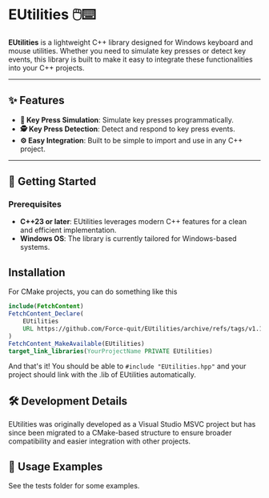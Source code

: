 # EUtilities 🖱️⌨️

**EUtilities** is a lightweight C++ library designed for Windows keyboard and mouse utilities. Whether you need to simulate key presses or detect key events, this library is built to make it easy to integrate these functionalities into your C++ projects.

---

## ✨ Features

- **🔑 Key Press Simulation**: Simulate key presses programmatically.
- **🕵️ Key Press Detection**: Detect and respond to key press events.
- **⚙️ Easy Integration**: Built to be simple to import and use in any C++ project.

---

## 🚀 Getting Started

### Prerequisites

- **C++23 or later**: EUtilities leverages modern C++ features for a clean and efficient implementation.
- **Windows OS**: The library is currently tailored for Windows-based systems.

## Installation

For CMake projects, you can do something like this
```CMake
include(FetchContent)
FetchContent_Declare(
    EUtilities
    URL https://github.com/Force-quit/EUtilities/archive/refs/tags/v1.1.zip # check for newer versions if possible
)
FetchContent_MakeAvailable(EUtilities)
target_link_libraries(YourProjectName PRIVATE EUtilities)
```
And that's it! You should be able to `#include "EUtilities.hpp"` and your project should link with the .lib of EUtilities automatically.

## 🛠️ Development Details
EUtilities was originally developed as a Visual Studio MSVC project but has since been migrated to a CMake-based structure to ensure broader compatibility and easier integration with other projects.

## 📝 Usage Examples
See the tests folder for some examples.
